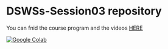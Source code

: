 # DSWSs-Session03 repository

You can fnid the course program and the videos [HERE](http://physics.ipm.ac.ir/~vafaei/scheduls/sess3.html)



[![Google Colab](https://badgen.net/badge/Lancer/sur%20Google%20Colab/blue?icon=terminal)](https://colab.research.google.com/github/Naereen/ParcourSup.py/blob/master/notebooks/ParcourSup.py_version_simplifiee.ipynb)

